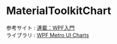 # MaterialToolkitChart
参考サイト : [連載：WPF入門](http://www.atmarkit.co.jp/ait/subtop/features/dotnet/app/introwpf_index.html)  
ライブラリ : [WPF Metro UI Charts](https://gamandelkowcharts.codeplex.com/)  
